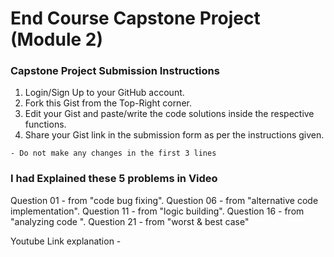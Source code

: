 # End Course Capstone Project (Module 2)

### Capstone Project Submission Instructions

1. Login/Sign Up to your GitHub account.
2. Fork this Gist from the Top-Right corner.
3. Edit your Gist and paste/write the code solutions inside the respective functions.
4. Share your Gist link in the submission form as per the instructions given.

`- Do not make any changes in the first 3 lines`

### I had Explained these 5 problems in Video

Question 01 - from "code bug fixing".
Question 06 - from "alternative code implementation".
Question 11 - from "logic building".
Question 16 - from "analyzing code ".
Question 21 - from "worst & best case"

Youtube Link explanation -
